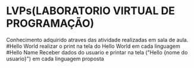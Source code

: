 # LVPs(LABORATORIO VIRTUAL DE PROGRAMAÇÃO)
Conhecimento adquirido atraves das atividade realizadas em sala de aula.
#Hello World
realizar o print na tela do Hello World em cada linguagem
#Hello Name
Receber dados do usuario e printar na tela ("Hello {nome do usuario}") em cada linguagem proposta

